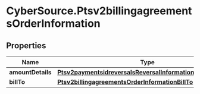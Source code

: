 # CyberSource.Ptsv2billingagreementsOrderInformation

## Properties
Name | Type | Description | Notes
------------ | ------------- | ------------- | -------------
**amountDetails** | [**Ptsv2paymentsidreversalsReversalInformationAmountDetails**](Ptsv2paymentsidreversalsReversalInformationAmountDetails.md) |  | [optional] 
**billTo** | [**Ptsv2billingagreementsOrderInformationBillTo**](Ptsv2billingagreementsOrderInformationBillTo.md) |  | [optional] 


